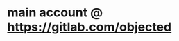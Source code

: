# main account @ https://gitlab.com/objected

<!--

<p align="center">
  <a href="#"><img src="https://img.shields.io/badge/location-singapore-ff0000"></a>
  <a href="#"><img src="https://img.shields.io/badge/machine-Macbook Air 2020-blue"></a>
</p>

<hr>


```
(base) objectorientedhuman@toaster ~ % readme

OK to continue?: (yes) yes

|██████████████████| 100.0% complete - loaded @objectorientedhuman/readme@3.3.0

    
     ░░░░░░░░░░░░░░░░░░░░░░░░░░░░░░░░░░░░░░░░░░░░░░░░░░░░░░░░░░░░░░░░░░░░
     ░░░░░░░░░░░░░░░░  __  ░░░░░░░░░░░░  __ __  ░░░░░░░░░░░░░░░░░░░░░░░░░
     ░░░░░░░░░░░░░░░░ |  \ ░░░░░░░░░░░░ |  \  \ ░░░░░░░░░░░░░░░░░░░░░░░░░
     ░░░░░░░░░░░░░░░░ | ▓▓ ░░░░░░░░░░░░ | ▓▓ ▓▓ ______   ░░░░░░░░░░░░░░░░
     ░░░░░░░░░░░░░░░░ | ▓▓    \ /      \| ▓▓ ▓▓/      \  ░░░░░░░░░░░░░░░░
     ░░░░░░░░░░░░░░░░ | ▓▓▓▓▓▓▓\  ▓▓▓▓▓▓\ ▓▓ ▓▓  ▓▓▓▓▓▓\ ░░░░░░░░░░░░░░░░
     ░░░░░░░░░░░░░░░░ | ▓▓  | ▓▓ ▓▓    ▓▓ ▓▓ ▓▓ ▓▓  | ▓▓ ░░░░░░░░░░░░░░░░
     ░░░░░░░░░░░░░░░░ | ▓▓  | ▓▓ ▓▓▓▓▓▓▓▓ ▓▓ ▓▓ ▓▓__/ ▓▓ ░░░░░░░░░░░░░░░░
     ░░░░░░░░░░░░░░░░ | ▓▓  | ▓▓\▓▓     \ ▓▓ ▓▓\▓▓    ▓▓ ░░░░░░░░░░░░░░░░
     ░░░░░░░░░░░░░░░░  \▓▓   \▓▓ \▓▓▓▓▓▓▓\▓▓\▓▓ \▓▓▓▓▓▓  ░░░░░░░░░░░░░░░░
     ░░░░░░░░░░░░░░░░░░░░░░░░░░░░░░░░░░░░░░░░░░░░░░░░░░░░░░░░░░░░░░░░░░░░
                                
     Web and Competitive Programmer • Singaporean Student • Python & C++

About:
> Student.
> Lives in Singapore.
> Enjoys literature, music, math, and capybaras.

Languages:
> Python
> C++
> HTML5
> CSS3
> JavaScript

IDE:
> Visual Studio Code
> Google Colaboratory

Libraries & Frameworks:
> NumPy
> Pandas
> Matplotlib
> scikit-learn

Platforms:
> Google Cloud Platform
> Firebase
> Github Pages

Finishing up...
All done! Thanks for getting to know me!
```

<hr>
<br>


<p align="center">
  <img src="https://github.com/object-oriented-human/object-oriented-human/blob/main/github-metrics.svg">
</p>

-->

